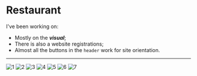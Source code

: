 # Restaurant
I've been working on:
- Mostly on the ***visual***;
- There is also a website 
 registrations;
- Almost all the buttons in the `header` work for site orientation.
___
![1](https://github.com/user-attachments/assets/4a382949-a61e-42b8-b886-8751f1dabf2f)
![2](https://github.com/user-attachments/assets/2626a406-a908-4169-863b-f2fdb69970b8)
![3](https://github.com/user-attachments/assets/601da377-43bb-4529-b545-6471f94e4b44)
![4](https://github.com/user-attachments/assets/f7852dca-11eb-4755-b745-e6189fef72bc)
![5](https://github.com/user-attachments/assets/688741e3-b9f5-45be-99dc-f86bc8c75ebe)
![6](https://github.com/user-attachments/assets/17b5595c-67f0-49d4-8007-9c7d4e131613)
![7](https://github.com/user-attachments/assets/cd711c1c-50d5-4dd5-a9be-0c2f15821584)
